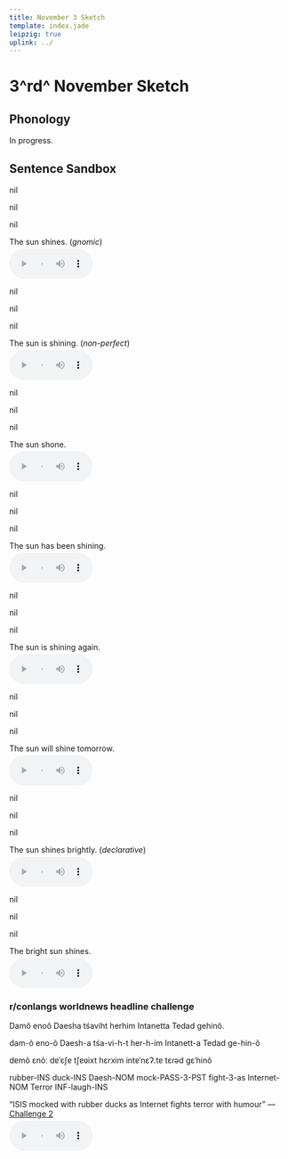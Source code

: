 ```yaml
---
title: November 3 Sketch
template: index.jade
leipzig: true
uplink: ../
---
```

<style>
  audio{width:150px;padding-top:4px}
</style>
# 3^rd^ November Sketch
<!--{h1:#top.center}-->

## Phonology
In progress.

## Sentence Sandbox

<div data-gloss>
  <p>nil</p>
  <p>nil</p>
  <p>nil</p>
  <p>The sun shines. (<i>gnomic</i>)<br/><audio src="audio/cstc_1.mp3" controls/></p>
</div>
<div data-gloss>
  <p>nil</p>
  <p>nil</p>
  <p>nil</p>
  <p>The sun is shining. (<i>non-perfect</i>)<br/><audio src="audio/cstc_2.mp3" controls/></p>
</div>
<div data-gloss>
  <p>nil</p>
  <p>nil</p>
  <p>nil</p>
  <p>The sun shone.<br/><audio src="audio/cstc_3.mp3" controls/></p>
</div>
<div data-gloss>
  <p>nil</p>
  <p>nil</p>
  <p>nil</p>
  <p>The sun has been shining.<br/><audio src="audio/cstc_4.mp3" controls/></p>
</div>
<div data-gloss>
  <p>nil</p>
  <p>nil</p>
  <p>nil</p>
  <p>The sun is shining again.<br/><audio src="audio/cstc_5.mp3" controls/></p>
</div>
<div data-gloss>
  <p>nil</p>
  <p>nil</p>
  <p>nil</p>
  <p>The sun will shine tomorrow.<br/><audio src="audio/cstc_6.mp3" controls/></p>
</div>
<div data-gloss>
  <p>nil</p>
  <p>nil</p>
  <p>nil</p>
  <p>The sun shines brightly. (<i>declarative</i>)<br/><audio src="audio/cstc_7.mp3" controls/></p>
</div>
<div data-gloss>
  <p>nil</p>
  <p>nil</p>
  <p>nil</p>
  <p>The bright sun shines.<br/><audio src="audio/cstc_8.mp3" controls/></p>
</div>

### r/conlangs worldnews headline challenge

<div data-gloss>
  <p>Damõ enoõ Daesha tśaviht herhim Intanetta Tedad gehinõ.</p>
  <p>dam-õ eno-õ Daesh-a tśa-vi-h-t her-h-im Intanett-a Tedad ge-hin-õ</p>
  <p>dɐmõ ɛnõː dɐˈɛʃɐ tʃɐʋixt hɛrxim intɐˈnɛʔ.tɐ tɛɾəd gɛˈhinõ</p>
  <p>rubber-INS duck-INS Daesh-NOM mock-PASS-3-PST fight-3-as Internet-NOM Terror INF-laugh-INS</p>
  <p>&ldquo;ISIS mocked with rubber ducks as Internet fights terror with humour&rdquo; &mdash; <a href="https://redd.it/3urdnd">Challenge 2</a><br/><audio src="audio/r-conlangs-worldnews-headline-2.mp3" controls/></p>
</div>